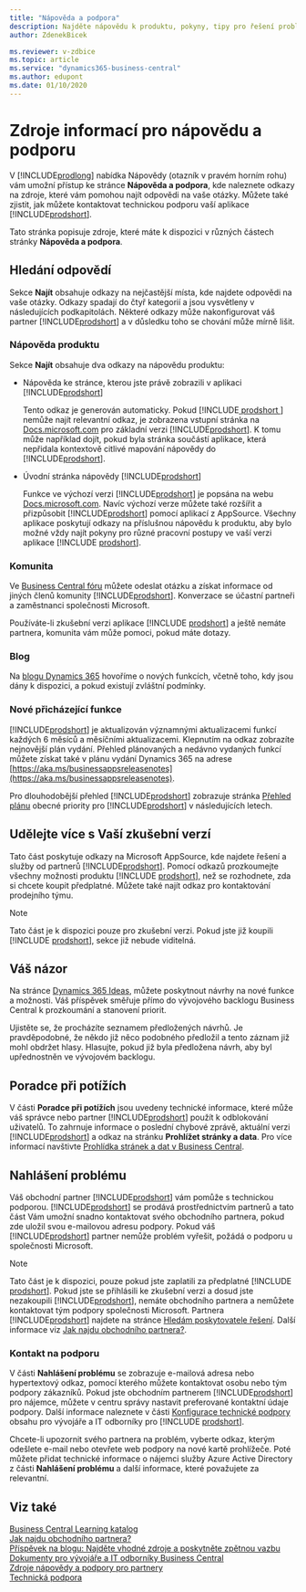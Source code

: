 ```yaml
---
title: "Nápověda a podpora"
description: Najděte nápovědu k produktu, pokyny, tipy pro řešení problémů a pomoc a zjistěte, jak získat technickou podporu pro Business Central.
author: ZdenekBicek

ms.reviewer: v-zdbice
ms.topic: article
ms.service: "dynamics365-business-central"
ms.author: edupont
ms.date: 01/10/2020
---
```


# Zdroje informací pro nápovědu a podporu

V [!INCLUDE[prodlong](includes/prodlong.md)] nabídka Nápovědy (otazník v pravém horním rohu) vám umožní přístup ke stránce **Nápověda a podpora**, kde naleznete odkazy na zdroje, které vám pomohou najít odpovědi na vaše otázky. Můžete také zjistit, jak můžete kontaktovat technickou podporu vaší aplikace [!INCLUDE[prodshort](includes/prodshort.md)].

Tato stránka popisuje zdroje, které máte k dispozici v různých částech stránky **Nápověda a podpora**.

## Hledání odpovědí

Sekce **Najít** obsahuje odkazy na nejčastější místa, kde najdete odpovědi na vaše otázky. Odkazy spadají do čtyř kategorií a jsou vysvětleny v následujících podkapitolách. Některé odkazy může nakonfigurovat váš partner [!INCLUDE[prodshort](includes/prodshort.md)] a v důsledku toho se chování může mírně lišit.

### Nápověda produktu

Sekce **Najít** obsahuje dva odkazy na nápovědu produktu:

- Nápověda ke stránce, kterou jste právě zobrazili v aplikaci [!INCLUDE[prodshort](includes/prodshort.md)]

   Tento odkaz je generován automaticky. Pokud [!INCLUDE[ prodshort ](includes/prodshort.md)] nemůže najít relevantní odkaz, je zobrazena vstupní stránka na [Docs.microsoft.com](index.md) pro základní verzi [!INCLUDE[prodshort](includes/prodshort.md)]. K tomu může například dojít, pokud byla stránka součástí aplikace, která nepřidala kontextově citlivé mapování nápovědy do [!INCLUDE[prodshort](includes/prodshort.md)].
- Úvodní stránka nápovědy [!INCLUDE[prodshort](includes/prodshort.md)]

   Funkce ve výchozí verzi [!INCLUDE[prodshort](includes/prodshort.md)] je popsána na webu [Docs.microsoft.com](https://docs.microsoft.com/dynamics365/business-central). Navíc výchozí verze můžete také rozšířit a přizpůsobit [!INCLUDE[prodshort](includes/prodshort.md)] pomocí aplikací z AppSource. Všechny aplikace poskytují odkazy na příslušnou nápovědu k produktu, aby bylo možné vždy najít pokyny pro různé pracovní postupy ve vaší verzi aplikace [!INCLUDE [prodshort](includes/prodshort.md)].

### Komunita

Ve [Business Central fóru](https://community.dynamics.com/business/f) můžete odeslat otázku a získat informace od jiných členů komunity [!INCLUDE[prodshort](includes/prodshort.md)]. Konverzace se účastní partneři a zaměstnanci společnosti Microsoft.

Používáte-li zkušební verzi aplikace [!INCLUDE [prodshort](includes/prodshort.md)] a ještě nemáte partnera, komunita vám může pomoci, pokud máte dotazy.

### Blog

Na [blogu Dynamics 365](https://cloudblogs.microsoft.com/dynamics365/users/product/business-central/) hovoříme o nových funkcích, včetně toho, kdy jsou dány k dispozici, a pokud existují zvláštní podmínky.

### Nové přicházející funkce

[!INCLUDE[prodshort](includes/prodshort.md)] je aktualizován významnými aktualizacemi funkcí každých 6 měsíců a měsíčními aktualizacemi. Klepnutím na odkaz zobrazíte nejnovější plán vydání. Přehled plánovaných a nedávno vydaných funkcí můžete získat také v plánu vydání Dynamics 365 na adrese [https://aka.ms/businessappsreleasenotes](https://aka.ms/businessappsreleasenotes).

Pro dlouhodobější přehled [!INCLUDE[prodshort](includes/prodshort.md)] zobrazuje stránka [Přehled plánu](https://dynamics.microsoft.com/roadmap/business-central/) obecné priority pro [!INCLUDE[prodshort](includes/prodshort.md)] v následujících letech.

## Udělejte více s Vaší zkušební verzí

Tato část poskytuje odkazy na Microsoft AppSource, kde najdete řešení a služby od partnerů [!INCLUDE[prodshort](includes/prodshort.md)]. Pomocí odkazů prozkoumejte všechny možnosti produktu [!INCLUDE [prodshort](includes/prodshort.md)], než se rozhodnete, zda si chcete koupit předplatné. Můžete také najít odkaz pro kontaktování prodejního týmu.

> [!NOTE]
> Tato část je k dispozici pouze pro zkušební verzi. Pokud jste již koupili [!INCLUDE [prodshort](includes/prodshort.md)], sekce již nebude viditelná.

## Váš názor

Na stránce [Dynamics 365 Ideas](https://aka.ms/bcideas), můžete poskytnout návrhy na nové funkce a možnosti. Váš příspěvek směřuje přímo do vývojového backlogu  Business Central k prozkoumání a stanovení priorit.

Ujistěte se, že procházíte seznamem předložených návrhů. Je pravděpodobné, že někdo již něco podobného předložil a tento záznam již mohl obdržet hlasy. Hlasujte, pokud již byla předložena návrh, aby byl upřednostněn ve vývojovém backlogu.

## Poradce při potížích

V části **Poradce při potížích** jsou uvedeny technické informace, které může váš správce nebo partner [!INCLUDE[prodshort](includes/prodshort.md)] použít k odblokování uživatelů. To zahrnuje informace o poslední chybové zprávě, aktuální verzi [!INCLUDE[prodshort](includes/prodshort.md)] a odkaz na stránku **Prohlížet stránky a data**. Pro více informací navštivte [Prohlídka stránek a dat v Business Central](across-inspect-page.md).

## Nahlášení problému

Váš obchodní partner [!INCLUDE[prodshort](includes/prodshort.md)] vám pomůže s technickou podporou. [!INCLUDE[prodshort](includes/prodshort.md)] se prodává prostřednictvím partnerů a tato část Vám umožní snadno kontaktovat svého obchodního partnera, pokud zde uložil svou e-mailovou adresu podpory. Pokud váš [!INCLUDE[prodshort](includes/prodshort.md)] partner nemůže problém vyřešit, požádá o podporu u společnosti Microsoft.

> [!NOTE]
> Tato část je k dispozici, pouze pokud jste zaplatili za předplatné [!INCLUDE [prodshort](includes/prodshort.md)]. Pokud jste se přihlásili ke zkušební verzi a dosud jste nezakoupili [!INCLUDE[prodshort](includes/prodshort.md)], nemáte obchodního partnera a nemůžete kontaktovat tým podpory společnosti Microsoft. Partnera [!INCLUDE[prodshort](includes/prodshort.md)] najdete na stránce [Hledám poskytovatele řešení](https://go.microsoft.com/fwlink/?linkid=2038145). Další informace viz [Jak najdu obchodního partnera?](across-faq.md#findpartner).

### Kontakt na podporu

V části **Nahlášení problému** se zobrazuje e-mailová adresa nebo hypertextový odkaz, pomocí kterého můžete kontaktovat osobu nebo tým podpory zákazníků. Pokud jste obchodním partnerem [!INCLUDE[prodshort](includes/prodshort.md)] pro nájemce, můžete v centru správy nastavit preferované kontaktní údaje podpory. Další informace naleznete v části [Konfigurace technické podpory](/dynamics365/business-central/dev-itpro/technical-support) obsahu pro vývojáře a IT odborníky pro [!INCLUDE [prodshort](includes/prodshort.md)].

Chcete-li upozornit svého partnera na problém, vyberte odkaz, kterým odešlete e-mail nebo otevřete web podpory na nové kartě prohlížeče. Poté můžete přidat technické informace o nájemci služby Azure Active Directory z části **Nahlášení problému** a další informace, které považujete za relevantní.

## Viz také

[Business Central Learning katalog](readiness/readiness-learning-catalog.md)  
[Jak najdu obchodního partnera?](across-faq.md#findpartner)  
[Příspěvek na blogu: Najděte vhodné zdroje a poskytněte zpětnou vazbu](https://community.dynamics.com/business/b/financials/archive/2018/12/04/find-the-right-resources-and-provide-feedback)  
[Dokumenty pro vývojáře a IT odborníky Business Central](/dynamics365/business-central/dev-itpro/)  
[Zdroje nápovědy a podpory pro partnery](/dynamics365/business-central/dev-itpro/help-and-support)  
[Technická podpora](/dynamics365/business-central/dev-itpro/technical-support)
